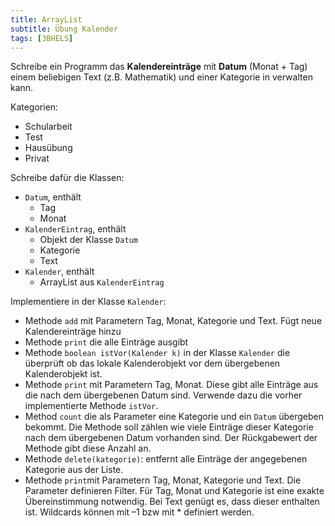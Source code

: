 ```yaml
---
title: ArrayList
subtitle: Übung Kalender
tags: [3BHELS]
---
```




Schreibe ein Programm das **Kalendereinträge** mit **Datum** (Monat + Tag) einem beliebigen Text (z.B. Mathematik) und einer Kategorie in verwalten kann.

Kategorien:

- Schularbeit
- Test
- Hausübung
- Privat



Schreibe dafür die Klassen:

- `Datum`, enthält
  - Tag
  - Monat
- `KalenderEintrag`, enthält
  - Objekt der Klasse `Datum`
  - Kategorie
  - Text
- `Kalender`, enthält
  - ArrayList aus `KalenderEintrag`



Implementiere in der Klasse `Kalender`:

- Methode `add` mit Parametern Tag, Monat, Kategorie und Text. Fügt neue Kalendereinträge hinzu
- Methode `print` die alle Einträge ausgibt
- Methode `boolean istVor(Kalender k)` in  der Klasse `Kalender` die überprüft ob das lokale Kalenderobjekt vor dem übergebenen Kalenderobjekt ist.
- Methode `print` mit Parametern Tag, Monat. Diese gibt alle Einträge aus die nach dem übergebenen Datum sind. Verwende dazu die vorher implementierte Methode `istVor`.
- Method `count` die als Parameter eine Kategorie und ein `Datum` übergeben bekommt. Die Methode soll zählen wie viele Einträge dieser Kategorie nach dem übergebenen Datum vorhanden sind. Der Rückgabewert der Methode gibt diese Anzahl an.
- Methode `delete(kategorie)`: entfernt alle Einträge der angegebenen Kategorie aus der Liste.
- Methode `print`mit Parametern Tag, Monat, Kategorie und Text. Die Parameter definieren Filter. Für Tag, Monat und Kategorie ist eine exakte Übereinstimmung notwendig. Bei Text genügt es, dass dieser enthalten ist. Wildcards können mit –1 bzw mit * definiert werden.